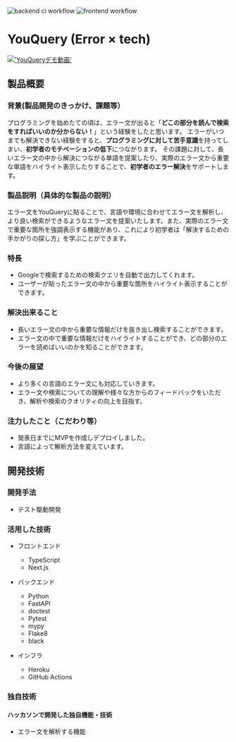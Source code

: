 ![backend ci workflow](https://github.com/jphacks/E_2202/actions/workflows/python-code-check.yml/badge.svg) 
![frontend workflow](https://github.com/jphacks/E_2202/actions/workflows/heroku-dev-frontend.yml/badge.svg) 

# YouQuery (Error × tech)
[!['YouQueryデモ動画'](https://user-images.githubusercontent.com/33239413/197319605-4e4b7068-4324-439e-9a37-ef9bac0661ad.png)](https://youtu.be/hggn2hezdVw)

## 製品概要
### 背景(製品開発のきっかけ、課題等）
プログラミングを始めたての頃は、エラー文が出ると「**どこの部分を読んで検索をすればいいのか分からない！**」という経験をしたと思います。
エラーがいつまでも解決できない経験をすると、**プログラミングに対して苦手意識**を持ってしまい、**初学者のモチベーションの低下**につながります。
その課題に対して、長いエラー文の中から解決につながる単語を提案したり、実際のエラー文から重要な単語をハイライト表示したりすることで、**初学者のエラー解決**をサポートします。

### 製品説明（具体的な製品の説明）
エラー文をYouQueryに貼ることで、言語や環境に合わせてエラー文を解析し、より良い検索ができるようなエラー文を提案いたします。また、実際のエラー文で重要な箇所を強調表示する機能があり、これにより初学者は「解決するための手かがりの探し方」を学ぶことができます。

### 特長
* Googleで検索するための検索クエリを自動で出力してくれます。
* ユーザーが貼ったエラー文の中から重要な箇所をハイライト表示することができます。

### 解決出来ること
* 長いエラー文の中から重要な情報だけを抜き出し検索することができます。
* エラー文の中で重要な情報だけをハイライトすることができ、どの部分のエラーを読めばいいのかを知ることができます。

### 今後の展望
* より多くの言語のエラー文にも対応していきます。
* エラー文や検索についての理解や様々な方からのフィードバックをいただき、解析や検索のクオリティの向上を目指す。

### 注力したこと（こだわり等）
* 発表日までにMVPを作成しデプロイしました。
* 言語によって解析方法を変えています。

## 開発技術

### 開発手法
- テスト駆動開発

### 活用した技術
- フロントエンド
  - TypeScript
  - Next.js
 
- バックエンド
  - Python
  - FastAPI
  - doctest
  - Pytest
  - mypy
  - Flake8
  - black
  
- インフラ
  - Heroku
  - GitHub Actions

### 独自技術
#### ハッカソンで開発した独自機能・技術
- エラー文を解析する機能


